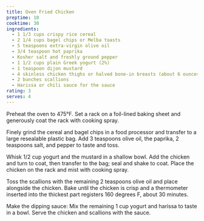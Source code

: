 ```yaml
---
title: Oven Fried Chicken
preptime: 10
cooktime: 30
ingredients: 
  - 1 1/3 cups crispy rice cereal
  - 2 1/4 cups bagel chips or Melba toasts
  - 5 teaspoons extra-virgin olive oil
  - 3/4 teaspoon hot paprika
  - Kosher salt and freshly ground pepper
  - 1 1/2 cups plain Greek yogurt (2%)
  - 1 teaspoon dijon mustard
  - 4 skinless chicken thighs or halved bone-in breasts (about 6 ounces each)
  - 2 bunches scallions
  - Harissa or chili sauce for the sauce
rating: 3
serves: 4
---
```


Preheat the oven to 475&deg;F. Set a rack on a foil-lined baking sheet and generously coat the rack with cooking spray.

Finely grind the cereal and bagel chips in a food processor and transfer to a large resealable plastic bag. Add 3 teaspoons olive oil, the paprika, 2 teaspoons salt, and pepper to taste and toss.

Whisk 1/2 cup yogurt and the mustard in a shallow bowl. Add the chicken and turn to coat, then transfer to the bag; seal and shake to coat. Place the chicken on the rack and mist with cooking spray.

Toss the scallions with the remaining 2 teaspoons olive oil and place alongside the chicken. Bake until the chicken is crisp and a thermometer inserted into the thickest part registers 160 degrees F, about 30 minutes.

Make the dipping sauce: Mix the remaining 1 cup yogurt and harissa to taste in a bowl. Serve the chicken and scallions with the sauce.